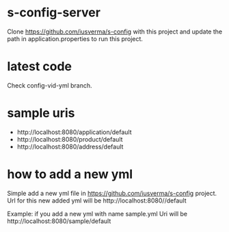 # s-config-server
Clone https://github.com/iusverma/s-config with this project and update the path in application.properties to run this project.

# latest code
Check config-vid-yml branch.

# sample uris
- http://localhost:8080/application/default
- http://localhost:8080/product/default
- http://localhost:8080/address/default

# how to add a new yml
Simple add a new yml file in https://github.com/iusverma/s-config project. Url for this new added yml will be
  http://localhost:8080/<yml-name>/default

  Example: if you add a new yml with name sample.yml
  Uri will be http://localhost:8080/sample/default
